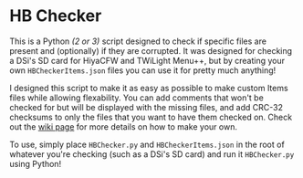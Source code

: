 # HB Checker
This is a Python *(2 or 3)* script designed to check if specific files are present and (optionally) if they are corrupted. It was designed for checking a DSi's SD card for HiyaCFW and TWiLight Menu++, but by creating your own `HBCheckerItems.json` files you can use it for pretty much anything!

I designed this script to make it as easy as possible to make custom Items files while allowing flexability. You can add comments that won't be checked for but will be displayed with the missing files, and add CRC-32 checksums to only the files that you want to have them checked on. Check out the [wiki page](https://github.com/Epicpkmn11/HBChecker/wiki/Item-Files) for more details on how to make your own.

To use, simply place `HBChecker.py` and `HBCheckerItems.json` in the root of whatever you're checking (such as a DSi's SD card) and run it `HBChecker.py` using Python!
